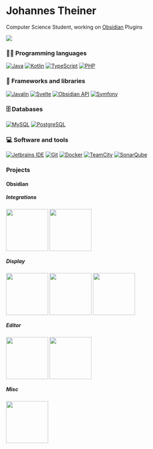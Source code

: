# Johannes Theiner
Computer Science Student,
working on [Obsidian](https://obsidian.md) Plugins

![](https://github-readme-stats.vercel.app/api?username=joethei&show_icons=true)

### 👨‍💻 Programming languages

<p>
    <a href="https://github.com/search?q=user%3Ajoethei+language%3Ajava" target="_blank"><img alt="Java" src="https://img.shields.io/badge/Java-007396.svg?logo=java&logoColor=white"></a>
    <a href="https://github.com/search?q=user%3Ajoethei+language%3Akotlin" target="_blank"><img alt="Kotlin" src="https://img.shields.io/badge/Kotlin-0095D5.svg?logo=Kotlin&logoColor=white"></a>
      <a href="https://github.com/search?q=user%3Ajoethei+language%3AtypeScript" target="_blank"><img alt="TypeScript" src="https://img.shields.io/badge/TypeScript-007ACC.svg?logo=typescript&logoColor=white"></a>
    <a href="https://github.com/search?q=user%3Ajoethei+language%3Aphp" target="_blank"><img alt="PHP" src="https://img.shields.io/badge/PHP-777BB4.svg?logo=php&logoColor=white"></a>
</p>

### 🧰 Frameworks and libraries

<p>
    <a href="https://javalin.io" target="_blank"><img alt="Javalin" src="https://img.shields.io/badge/Javalin-20232a.svg?logo=javalin&logoColor=%2361DAFB"></a>
    <a href="https://svelte.dev" target="_blank"><img alt="Svelte" src="https://img.shields.io/badge/Svelte-ff3e00.svg?logo=svelte&logoColor=%2361DAFB"></a>
    <a href="https://github.com/obsidianmd/obsidian-api" target="_blank"><img alt="Obsidian API" src="https://img.shields.io/badge/ObsidianMD API-483699.svg?logo=obsidianmd&logoColor=%2361DAFB"></a>
    <a href="https://symfony.com/" target="_blank"><img alt="Symfony" src="https://img.shields.io/badge/Symfony-000000.svg?logo=symfony&logoColor=%2361DAFB"></a>
</p>

### 🗄️ Databases

<p>
    <a href="#" target="_blank"><img alt="MySQL" src="https://img.shields.io/badge/MySQL-00f.svg?logo=mysql&logoColor=white"></a>
    <a href="#" target="_blank"><img alt="PostgreSQL" src ="https://img.shields.io/badge/PostgreSQL-316192.svg?logo=postgresql&logoColor=white"></a>
</p>

### 💻 Software and tools

<p>
    <a href="https://jetbrains.com" target="_blank"><img alt="Jetbrains IDE" src ="https://img.shields.io/badge/Jetbrains IDE-FE2857.svg?logo=jetbrains&logoColor=white"></a>
    <a href="https://git-scm.com/" target="_blank"><img alt="Git" src="https://img.shields.io/badge/Git-F05033.svg?logo=git&logoColor=white"></a>
    <a href="https://www.docker.com/" target="_blank"><img alt="Docker" src="https://img.shields.io/badge/Docker-2395ec.svg?logo=docker&logoColor=white"></a>
    <a href="https://jetbrains.com/teamcity" target="_blank"><img alt="TeamCity" src="https://img.shields.io/badge/-TeamCity-07C3F2?logo=teamcity&logoColor=white"></a>
    <a href="https://www.sonarqube.org/" target="_blank"><img alt="SonarQube" src="https://img.shields.io/badge/-SonarQube-4c9bd6?logo=sonarqube&logoColor=white"></a>
</p>

### Projects

#### Obsidian


##### Integrations

<a href="https://github.com/joethei/obsidian-rss" title="RSS Reader"><img align="center" height="115" src="https://github-readme-stats.vercel.app/api/pin/?username=joethei&repo=obsidian-rss"></a>
<a href="https://github.com/joethei/obsidian-calibre" title="Calibre Importer"><img align="center" height="115" src="https://github-readme-stats.vercel.app/api/pin/?username=joethei&repo=obsidian-calibre"></a>

##### Display

<a align="left" href="https://github.com/joethei/obsidian-plantuml" title="PlantUML"><img align="center" height="115" src="https://github-readme-stats.vercel.app/api/pin/?username=joethei&repo=obsidian-plantuml"></a>
<a align="left" href="https://github.com/joethei/obsidian-tagcloud" title="Tag, Word & Link Cloud"><img align="center" height="115" src="https://github-readme-stats.vercel.app/api/pin/?username=joethei&repo=obsidian-tagcloud"></a>
<a href="https://github.com/joethei/obsidian-link-favicon" title="Link Favicons"><img align="center" height="115" src="https://github-readme-stats.vercel.app/api/pin/?username=joethei&repo=obsidian-link-favicon"></a>

##### Editor

<a align="left" href="https://github.com/joethei/obsidian-control-characters" title="Control Characters"><img align="center" height="115" src="https://github-readme-stats.vercel.app/api/pin/?username=joethei&repo=obsidian-control-characters"></a>
<a align="left" href="https://github.com/joethei/obsidian-key-promoter" title="Key Promoter"><img align="center" height="115" src="https://github-readme-stats.vercel.app/api/pin/?username=joethei&repo=obsidian-key-promoter"></a>


##### Misc

<a href="https://github.com/joethei/obsidian-tts" title="Text to Speech"><img align="center" height="115" src="https://github-readme-stats.vercel.app/api/pin/?username=joethei&repo=obsidian-tts"></a>
